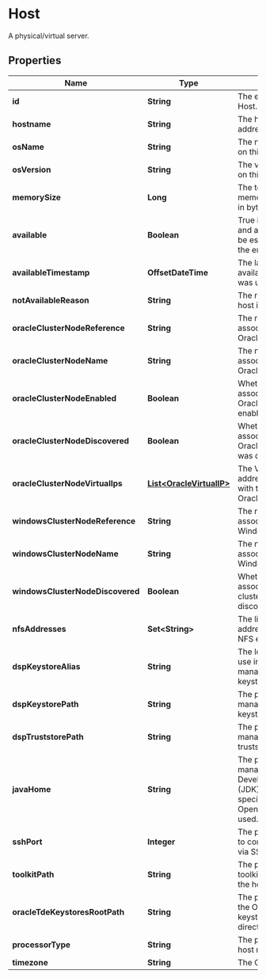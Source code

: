 

# Host

A physical/virtual server.

## Properties

Name | Type | Description | Notes
------------ | ------------- | ------------- | -------------
**id** | **String** | The entity ID of this Host. |  [optional]
**hostname** | **String** | The hostname or IP address of this host. |  [optional]
**osName** | **String** | The name of the OS on this host. |  [optional]
**osVersion** | **String** | The version of the OS on this host. |  [optional]
**memorySize** | **Long** | The total amount of memory on this host in bytes. |  [optional]
**available** | **Boolean** | True if the host is up and a connection can be established from the engine. |  [optional]
**availableTimestamp** | **OffsetDateTime** | The last time the available property was updated. |  [optional]
**notAvailableReason** | **String** | The reason why the host is not available. |  [optional]
**oracleClusterNodeReference** | **String** | The reference to the associated OracleClusterNode. |  [optional]
**oracleClusterNodeName** | **String** | The name of the associated OracleClusterNode. |  [optional]
**oracleClusterNodeEnabled** | **Boolean** | Whether the associated OracleClusterNode is enabled. |  [optional]
**oracleClusterNodeDiscovered** | **Boolean** | Whether the associated OracleClusterNode was discovered. |  [optional]
**oracleClusterNodeVirtualIps** | [**List&lt;OracleVirtualIP&gt;**](OracleVirtualIP.md) | The Virtual IP addresses associated with the OracleClusterNode. |  [optional]
**windowsClusterNodeReference** | **String** | The reference to the associated WindowsClusterNode. |  [optional]
**windowsClusterNodeName** | **String** | The name of the associated WindowsClusterNode. |  [optional]
**windowsClusterNodeDiscovered** | **Boolean** | Whether the associated Windows cluster node was discovered. |  [optional]
**nfsAddresses** | **Set&lt;String&gt;** | The list of host/IP addresses to use for NFS export. |  [optional]
**dspKeystoreAlias** | **String** | The lowercase alias to use inside the user managed DSP keystore. |  [optional]
**dspKeystorePath** | **String** | The path to the user managed DSP keystore. |  [optional]
**dspTruststorePath** | **String** | The path to the user managed DSP truststore. |  [optional]
**javaHome** | **String** | The path to the user managed Java Development Kit (JDK). If not specified, then the OpenJDK will be used. |  [optional]
**sshPort** | **Integer** | The port number used to connect to the host via SSH. |  [optional]
**toolkitPath** | **String** | The path for the toolkit that resides on the host. |  [optional]
**oracleTdeKeystoresRootPath** | **String** | The path to the root of the Oracle TDE keystores artifact directories. |  [optional]
**processorType** | **String** | The platform for the host machine. |  [optional]
**timezone** | **String** | The OS timezone. |  [optional]



